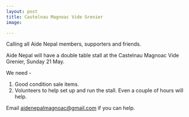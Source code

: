 ```yaml
---
layout: post
title: Castelnau Magnoac Vide Grenier
image:

---
```


Calling all Aide Nepal members, supporters and friends.

Aide Nepal will have a double table stall at the Castelnau Magnoac Vide Grenier, Sunday 21 May.

We need -
1. Good condition sale items.
2. Volunteers to help set up and run the stall. Even a couple of hours will help.

Email [aidenepalmagnoac@gmail.com](mailto:aidenepalmagnoac@gmail.com) if you can help.
